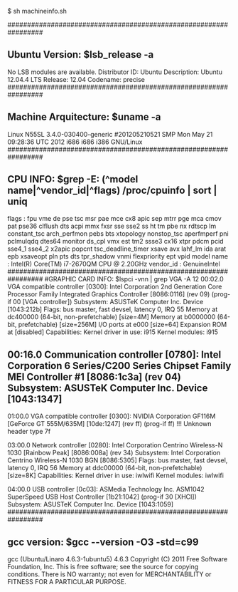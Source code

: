 
$ sh machineinfo.sh 

#################################################################
## Ubuntu Version: $lsb_release -a
No LSB modules are available.
Distributor ID:	Ubuntu
Description:	Ubuntu 12.04.4 LTS
Release:	12.04
Codename:	precise
#################################################################
## Machine Arquitecture: $uname -a
Linux N55SL 3.4.0-030400-generic #201205210521 SMP Mon May 21 09:28:36 UTC 2012 i686 i686 i386 GNU/Linux
#################################################################
## CPU INFO: $grep -E: (^model name|^vendor_id|^flags) /proc/cpuinfo | sort | uniq
flags		: fpu vme de pse tsc msr pae mce cx8 apic sep mtrr pge mca cmov pat pse36 clflush dts acpi mmx fxsr sse sse2 ss ht tm pbe nx rdtscp lm constant_tsc arch_perfmon pebs bts xtopology nonstop_tsc aperfmperf pni pclmulqdq dtes64 monitor ds_cpl vmx est tm2 ssse3 cx16 xtpr pdcm pcid sse4_1 sse4_2 x2apic popcnt tsc_deadline_timer xsave avx lahf_lm ida arat epb xsaveopt pln pts dts tpr_shadow vnmi flexpriority ept vpid
model name	: Intel(R) Core(TM) i7-2670QM CPU @ 2.20GHz
vendor_id	: GenuineIntel
#################################################################
#GRAPHIC CARD INFO:  $lspci -vnn | grep VGA -A 12
00:02.0 VGA compatible controller [0300]: Intel Corporation 2nd Generation Core Processor Family Integrated Graphics Controller [8086:0116] (rev 09) (prog-if 00 [VGA controller])
	Subsystem: ASUSTeK Computer Inc. Device [1043:212b]
	Flags: bus master, fast devsel, latency 0, IRQ 55
	Memory at dc400000 (64-bit, non-prefetchable) [size=4M]
	Memory at b0000000 (64-bit, prefetchable) [size=256M]
	I/O ports at e000 [size=64]
	Expansion ROM at <unassigned> [disabled]
	Capabilities: <access denied>
	Kernel driver in use: i915
	Kernel modules: i915

00:16.0 Communication controller [0780]: Intel Corporation 6 Series/C200 Series Chipset Family MEI Controller #1 [8086:1c3a] (rev 04)
	Subsystem: ASUSTeK Computer Inc. Device [1043:1347]
--
01:00.0 VGA compatible controller [0300]: NVIDIA Corporation GF116M [GeForce GT 555M/635M] [10de:1247] (rev ff) (prog-if ff)
	!!! Unknown header type 7f

03:00.0 Network controller [0280]: Intel Corporation Centrino Wireless-N 1030 [Rainbow Peak] [8086:008a] (rev 34)
	Subsystem: Intel Corporation Centrino Wireless-N 1030 BGN [8086:5305]
	Flags: bus master, fast devsel, latency 0, IRQ 56
	Memory at ddc00000 (64-bit, non-prefetchable) [size=8K]
	Capabilities: <access denied>
	Kernel driver in use: iwlwifi
	Kernel modules: iwlwifi

04:00.0 USB controller [0c03]: ASMedia Technology Inc. ASM1042 SuperSpeed USB Host Controller [1b21:1042] (prog-if 30 [XHCI])
	Subsystem: ASUSTeK Computer Inc. Device [1043:1059]
#################################################################
## gcc version: $gcc --version -O3 -std=c99
gcc (Ubuntu/Linaro 4.6.3-1ubuntu5) 4.6.3
Copyright (C) 2011 Free Software Foundation, Inc.
This is free software; see the source for copying conditions.  There is NO
warranty; not even for MERCHANTABILITY or FITNESS FOR A PARTICULAR PURPOSE.



